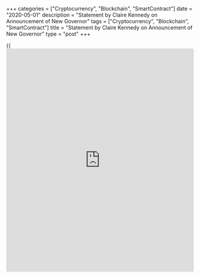 +++
categories = ["Cryptocurrency", "Blockchain", "SmartContract"]
date = "2020-05-01"
description = "Statement by Claire Kennedy on Announcement of New Governor"
tags = ["Cryptocurrency", "Blockchain", "SmartContract"]
title = "Statement by Claire Kennedy on Announcement of New Governor"
type = "post"
+++

{{<iframe id="large-banner" src="https://www.bounty.group/#slide=12.0" width="100%" height="600" scrolling="no" style="border: 0px solid rgb(216, 221, 230); border-radius: 3px;">}}

As Lead Director, I have chaired the Special Committee of the Bank of
Canada’s independent directors, which, in accordance with the Bank of
Canada Act, has been responsible for recruiting the next Governor of the
Bank of Canada.

The members of the Special Committee have appointed Tiff Macklem as the
Governor of the Bank of Canada effective June 3, 2020 for a seven-year
term.

The Bank is an independent Crown corporation that is ultimately owned by
the people of Canada and accountable to them.  Its mandate is to promote
the economic and financial welfare of Canada. With that in mind, we
conducted an extensive search for its next Governor. While I intend to
respect the confidentiality of all the individuals who were considered
during this process, I do want you to know that through our search, we
had the opportunity to meet with a range of very impressive individuals.

Tiff has deep knowledge of monetary [policy](https://www.fintechee.com/policy/) and financial stability
issues, a proven crisis management track record, and extensive senior
leadership experience that qualify him well to be the tenth Governor.
Given those impressive qualifications as well as his previous years of
outstanding service and contribution at the Bank, the Directors are
confident Tiff will serve both the institution and Canada with
distinction.

At this time, I also want to thank Governor Poloz for his exemplary
leadership of the Bank throughout his tenure and of particular note,
during the events of the past few months. The Bank always plays a
critical role in the support of Canada’s economic and financial welfare,
but the current unprecedented circumstances have placed extraordinary
personal and professional demands on the Bank’s leaders and staff. Under
Governor Poloz, the Bank has responded resolutely, cementing its
reputation as a leading central bank.

So, on behalf of all Canadians, the Board expresses its appreciation for
Governor Poloz's distinguished career at the Bank of Canada, the legacy
of which will continue to serve our country well.